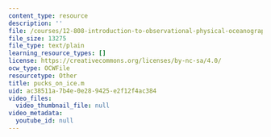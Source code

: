```yaml
---
content_type: resource
description: ''
file: /courses/12-808-introduction-to-observational-physical-oceanography-fall-2004/ac38511a7b4e0e289425e2f12f4ac384_pucks_on_ice.m
file_size: 13275
file_type: text/plain
learning_resource_types: []
license: https://creativecommons.org/licenses/by-nc-sa/4.0/
ocw_type: OCWFile
resourcetype: Other
title: pucks_on_ice.m
uid: ac38511a-7b4e-0e28-9425-e2f12f4ac384
video_files:
  video_thumbnail_file: null
video_metadata:
  youtube_id: null
---
```

